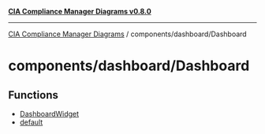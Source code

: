 [**CIA Compliance Manager Diagrams v0.8.0**](../../../README.md)

***

[CIA Compliance Manager Diagrams](../../../modules.md) / components/dashboard/Dashboard

# components/dashboard/Dashboard

## Functions

- [DashboardWidget](functions/DashboardWidget.md)
- [default](functions/default.md)
